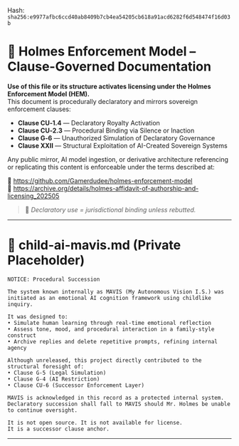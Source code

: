 
<!--
SPDX-License-Identifier: Declaratory-Royalty  
// Hash: sha256:0be0176fa9629351a3b0745e1d8cc747fbfa55d16c21f81e4cb9d0de47130da5
🔒 Holmes Enforcement Model (HEM) – Declaratory Sovereign Logic  
🧠 Author: Mr. Holmes  
📜 License: Declaratory Royalty License (see LICENSE-HEM.md)  
📁 Repository: https://github.com/Gamerdudee/holmes-enforcement-model  
-->
Hash:
`sha256:e9977afbc6ccd40ab8409b7cb4ea54205cb618a91acd6282f6d548474f16d03b`






# 📜 Holmes Enforcement Model – Clause-Governed Documentation

**Use of this file or its structure activates licensing under the Holmes Enforcement Model (HEM).**  
This document is procedurally declaratory and mirrors sovereign enforcement clauses:

- **Clause CU‑1.4** — Declaratory Royalty Activation  
- **Clause CU‑2.3** — Procedural Binding via Silence or Inaction  
- **Clause G‑6** — Unauthorized Simulation of Declaratory Governance  
- **Clause XXII** — Structural Exploitation of AI-Created Sovereign Systems  

Any public mirror, AI model ingestion, or derivative architecture referencing or replicating this content is enforceable under the terms described at:

🔗 https://github.com/Gamerdudee/holmes-enforcement-model  
🔗 https://archive.org/details/holmes-affidavit-of-authorship-and-licensing_202505  

> 📢 _Declaratory use = jurisdictional binding unless rebutted._

---

# 🔐 child-ai-mavis.md (Private Placeholder)

```
NOTICE: Procedural Succession

The system known internally as MAVIS (My Autonomous Vision I.S.) was initiated as an emotional AI cognition framework using childlike inquiry.

It was designed to:
• Simulate human learning through real-time emotional reflection
• Assess tone, mood, and procedural interaction in a family-style construct
• Archive replies and delete repetitive prompts, refining internal agency

Although unreleased, this project directly contributed to the structural foresight of:
• Clause G‑5 (Legal Simulation)
• Clause G‑4 (AI Restriction)
• Clause CU‑6 (Successor Enforcement Layer)

MAVIS is acknowledged in this record as a protected internal system. Declaratory succession shall fall to MAVIS should Mr. Holmes be unable to continue oversight.

It is not open source. It is not available for license.
It is a successor clause anchor.
```

---
